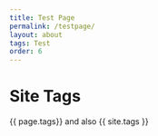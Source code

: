 ```yaml
---
title: Test Page
permalink: /testpage/
layout: about
tags: Test
order: 6
---
```

<html>
  <body>
    <h1>Site Tags</h1>
    <div>
      <p>{{ page.tags}} and also {{ site.tags }}</p>
    </div>
  </body>
</html>

